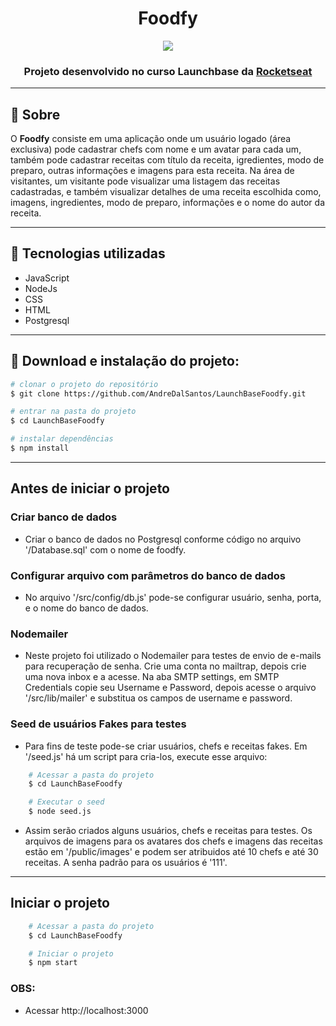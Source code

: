 <h1 style="text-align: center">Foodfy</h1>

<div align="center">
    <img src="./public/Foodfy.gif">
</div>

<h3 align="center">Projeto desenvolvido no curso Launchbase da <a href="https://rocketseat.com.br/launchbase">Rocketseat</a></h3>

---
## 🔖 Sobre

O **Foodfy** consiste em uma aplicação onde um usuário logado (área exclusiva) pode cadastrar chefs com nome e um avatar para cada um, também pode cadastrar receitas com título da receita, igredientes, modo de preparo, outras informações e imagens para esta receita. Na área de visitantes, um visitante pode visualizar uma listagem das receitas cadastradas, e também visualizar detalhes de uma receita escolhida como, imagens, ingredientes, modo de preparo, informações e o nome do autor da receita.

---

## 🚀 Tecnologias utilizadas
- JavaScript
- NodeJs
- CSS
- HTML
- Postgresql

---

## 📁 Download e instalação do projeto:

```bash
# clonar o projeto do repositório
$ git clone https://github.com/AndreDalSantos/LaunchBaseFoodfy.git

# entrar na pasta do projeto
$ cd LaunchBaseFoodfy

# instalar dependências
$ npm install
```

---

## Antes de iniciar o projeto

### Criar banco de dados
- Criar o banco de dados no Postgresql conforme código no arquivo '/Database.sql' com o nome de foodfy.

### Configurar arquivo com parâmetros do banco de dados
- No arquivo '/src/config/db.js' pode-se configurar usuário, senha, porta, e o nome do banco de dados.

### Nodemailer
- Neste projeto foi utilizado o Nodemailer para testes de envio de e-mails para recuperação de senha. Crie uma conta no mailtrap, depois crie uma nova inbox e a acesse. Na aba SMTP settings, em SMTP Credentials copie seu Username e Password, depois acesse o arquivo '/src/lib/mailer' e substitua os campos de username e password.

### Seed de usuários Fakes para testes
- Para fins de teste pode-se criar usuários, chefs e receitas fakes. Em '/seed.js' há um script para cria-los, execute esse arquivo:

```bash
    # Acessar a pasta do projeto
    $ cd LaunchBaseFoodfy

    # Executar o seed
    $ node seed.js
```
- Assim serão criados alguns usuários, chefs e receitas para testes. Os arquivos de imagens para os avatares dos chefs e imagens das receitas estão em '/public/images' e podem ser atribuidos até 10 chefs e até 30 receitas. A senha padrão para os usuários é '111'.

---

## Iniciar o projeto
```bash
    # Acessar a pasta do projeto
    $ cd LaunchBaseFoodfy

    # Iniciar o projeto
    $ npm start
```

### OBS:
- Acessar http://localhost:3000